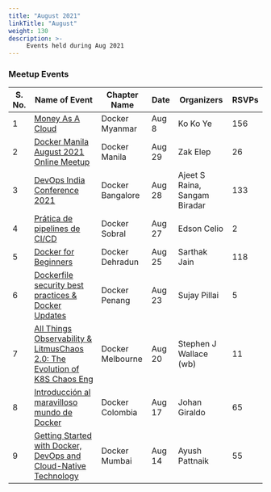 ```yaml
---
title: "August 2021"
linkTitle: "August"
weight: 130
description: >-
     Events held during Aug 2021
---
```



### Meetup Events

| S. No. | Name of Event    |  Chapter Name | Date | Organizers  | RSVPs | 
|-----------|-----------|-------------|----------------|-------------|------------|
| 1 | [Money As A Cloud](https://www.meetup.com/Docker-Myanmar/events/279882232/) |  Docker Myanmar |  Aug 8 | Ko Ko Ye |  156 | <br>
| 2 | [Docker Manila August 2021 Online Meetup](https://www.meetup.com/Docker-Manila/events/279902012/) | Docker Manila |  Aug 29 | Zak Elep | 26 | <br>
| 3 | [DevOps India Conference 2021](https://www.meetup.com/Docker-Bangalore/events/279022938/) |  Docker Bangalore | Aug 28 | Ajeet S Raina, Sangam Biradar | 133 | <br>
| 4 | [Prática de pipelines de CI/CD](https://www.meetup.com/Docker-Sobral/events/279912009/) | Docker Sobral | Aug 27 | Edson Celio | 2 | <br>
| 5 | [Docker for Beginners](https://www.meetup.com/Docker-Dehradun/events/279967746/) | Docker Dehradun | Aug 25 |  Sarthak Jain | 118 | <br>
| 6 | [Dockerfile security best practices & Docker Updates](https://events.docker.com/events/details/docker-penang-presents-dockerfile-security-best-practices-docker-updates/)| Docker Penang| Aug 23 | Sujay Pillai | 5 | <br>
| 7 | [All Things Observability & LitmusChaos 2.0: The Evolution of K8S Chaos Eng](https://www.meetup.com/Melbourne-Docker-User-Group/events/280047109/) | Docker Melbourne  | Aug 20 | Stephen J Wallace (wb) | 11 | <br>
| 8 | [Introducción al maravilloso mundo de Docker](https://www.meetup.com/docker-colombia/events/280008519/) | Docker Colombia | Aug 17 | Johan Giraldo | 65 | <br>
| 9 | [Getting Started with Docker, DevOps and Cloud-Native Technology](https://www.meetup.com/Docker-Mumbai/events/279841076/) | Docker Mumbai | Aug 14 | Ayush Pattnaik | 55 | <br>
